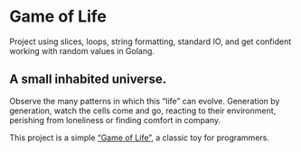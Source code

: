 # Game of Life

Project using slices, loops, string formatting, standard IO, and get confident working with random values in Golang.

## A small inhabited universe. 

Observe the many patterns in which this “life” can evolve. Generation by generation, watch the cells come and go, reacting to their environment, perishing from loneliness or finding comfort in company. 

This project is a simple [“Game of Life”](https://en.wikipedia.org/wiki/Conway%27s_Game_of_Life), a classic toy for programmers.

